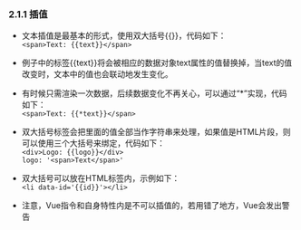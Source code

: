 ### 2.1.1 插值
* 文本插值是最基本的形式，使用双大括号{{}}，代码如下：<br/>
  `<span>Text: {{text}}</span>`
* 例子中的标签{{text}}将会被相应的数据对象text属性的值替换掉，当text的值改变时，文本中的值也会联动地发生变化。

* 有时候只需渲染一次数据，后续数据变化不再关心，可以通过“*”实现，代码如下：<br/>
  `<span>Text: {{*text}}</span>`
* 双大括号标签会把里面的值全部当作字符串来处理，如果值是HTML片段，则可以使用三个大括号来绑定，代码如下：<br/>
  `<div>Logo: {{logo}}</div>` <br/>
  `logo: '<span>Text</span>'`
* 双大括号可以放在HTML标签内，示例如下：<br/>
  `<li data-id='{{id}}'></li>`
* 注意，Vue指令和自身特性内是不可以插值的，若用错了地方，Vue会发出警告